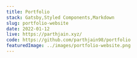```yaml
---
title: Portfolio
stack: Gatsby,Styled Components,Markdown
slug: portfolio-website
date: 2022-01-12
live: https://parthjain.xyz/
code: https://github.com/parthjain98/portfolio
featuredImage: ../images/portfolio-website.png
---
```

